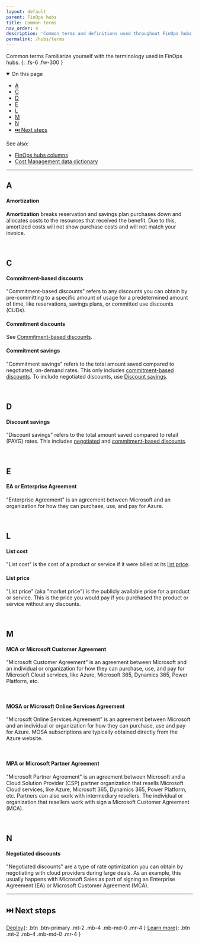 ```yaml
---
layout: default
parent: FinOps hubs
title: Common terms
nav_order: 4
description: 'Common terms and definitions used throughout FinOps hubs.'
permalink: /hubs/terms
---
```


<span class="fs-9 d-block mb-4">Common terms</span>
Familiarize yourself with the terminology used in FinOps hubs.
{: .fs-6 .fw-300 }

<details open markdown="1">
   <summary class="fs-2 text-uppercase">On this page</summary>

- [A](#a)
- [C](#c)
- [D](#d)
- [E](#e)
- [L](#l)
- [M](#m)
- [N](#n)
- [⏭️ Next steps](#️-next-steps)

See also:

- [FinOps hubs columns](./data-dictionary.md)
- [Cost Management data dictionary](https://learn.microsoft.com/azure/cost-management-billing/automate/understand-usage-details-fields)

</details>

---

<!-- markdownlint-disable header-increment -->

## A

#### Amortization

**Amortization** breaks reservation and savings plan purchases down and allocates costs to the resources that received the benefit. Due to this, amortized costs will not show purchase costs and will not match your invoice.

<br>

## C

#### Commitment-based discounts

"Commitment-based discounts" refers to any discounts you can obtain by pre-committing to a specific amount of usage for a predetermined amount of time, like reservations, savings plans, or committed use discounts (CUDs).

#### Commitment discounts

See [Commitment-based discounts](#commitment-based-discounts).

#### Commitment savings

"Commitment savings" refers to the total amount saved compared to negotiated, on-demand rates. This only includes [commitment-based discounts](#commitment-based-discounts). To include negotiated discounts, use [Discount savings](#discount-savings).

<br>

## D

#### Discount savings

"Discount savings" refers to the total amount saved compared to retail (PAYG) rates. This includes [negotiated](#negotiated-discounts) and [commitment-based discounts](#commitment-based-discounts).

<br>

## E

#### EA or Enterprise Agreement

"Enterprise Agreement" is an agreement between Microsoft and an organization for how they can purchase, use, and pay for Azure.

<br>

## L

#### List cost

"List cost" is the cost of a product or service if it were billed at its [list price](#list-price).

#### List price

"List price" (aka "market price") is the publicly available price for a product or service. This is the price you would pay if you purchased the product or service without any discounts.

<br>

## M

#### MCA or Microsoft Customer Agreement

"Microsoft Customer Agreement" is an agreement between Microsoft and an individual or organization for how they can purchase, use, and pay for Microsoft Cloud services, like Azure, Microsoft 365, Dynamics 365, Power Platform, etc.

<br>

#### MOSA or Microsoft Online Services Agreement

"Microsoft Online Services Agreement" is an agreement between Microsoft and an individual or organization for how they can purchase, use and pay for Azure. MOSA subscriptions are typically obtained directly from the Azure website.

<br>

#### MPA or Microsoft Partner Agreement

"Microsoft Partner Agreement" is an agreement between Microsoft and a Cloud Solution Provider (CSP) partner organization that resells Microsoft Cloud services, like Azure, Microsoft 365, Dynamics 365, Power Platform, etc. Partners can also work with intermediary resellers. The individual or organization that resellers work with sign a Microsoft Customer Agreement (MCA).

<br>

## N

#### Negotiated discounts

"Negotiated discounts" are a type of rate optimization you can obtain by negotiating with cloud providers during large deals. As an example, this usually happens with Microsoft Sales as part of signing an Enterprise Agreement (EA) or Microsoft Customer Agreement (MCA).

<!-- markdownlint-restore -->

---

## ⏭️ Next steps

[Deploy](./README.md#-create-a-new-hub){: .btn .btn-primary .mt-2 .mb-4 .mb-md-0 .mr-4 }
[Learn more](./README.md#-why-finops-hubs){: .btn .mt-2 .mb-4 .mb-md-0 .mr-4 }

<br>
